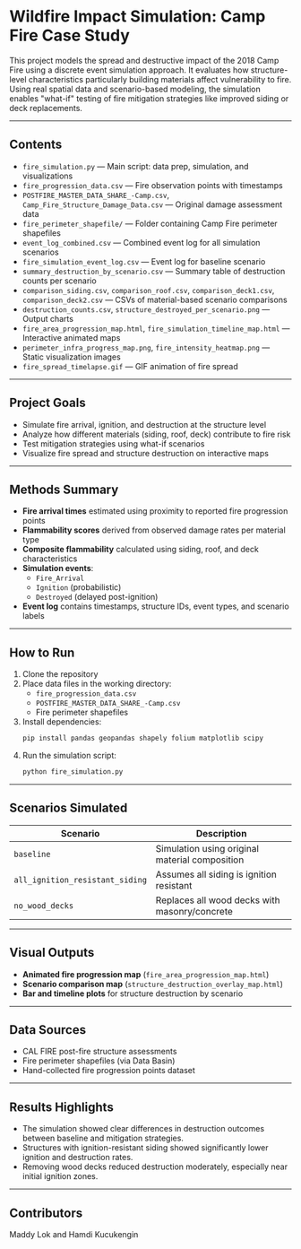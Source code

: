 # Wildfire Impact Simulation: Camp Fire Case Study

This project models the spread and destructive impact of the 2018 Camp Fire using a discrete event simulation approach. It evaluates how structure-level characteristics particularly building materials affect vulnerability to fire. Using real spatial data and scenario-based modeling, the simulation enables "what-if" testing of fire mitigation strategies like improved siding or deck replacements.

---

## Contents

- `fire_simulation.py` — Main script: data prep, simulation, and visualizations
- `fire_progression_data.csv` — Fire observation points with timestamps
- `POSTFIRE_MASTER_DATA_SHARE_-Camp.csv`, `Camp_Fire_Structure_Damage_Data.csv` — Original damage assessment data
- `fire_perimeter_shapefile/` — Folder containing Camp Fire perimeter shapefiles
- `event_log_combined.csv` — Combined event log for all simulation scenarios
- `fire_simulation_event_log.csv` — Event log for baseline scenario
- `summary_destruction_by_scenario.csv` — Summary table of destruction counts per scenario
- `comparison_siding.csv`, `comparison_roof.csv`, `comparison_deck1.csv`, `comparison_deck2.csv` — CSVs of material-based scenario comparisons
- `destruction_counts.csv`, `structure_destroyed_per_scenario.png` — Output charts
- `fire_area_progression_map.html`, `fire_simulation_timeline_map.html` — Interactive animated maps
- `perimeter_infra_progress_map.png`, `fire_intensity_heatmap.png` — Static visualization images
- `fire_spread_timelapse.gif` — GIF animation of fire spread

---

## Project Goals

- Simulate fire arrival, ignition, and destruction at the structure level
- Analyze how different materials (siding, roof, deck) contribute to fire risk
- Test mitigation strategies using what-if scenarios
- Visualize fire spread and structure destruction on interactive maps

---

## Methods Summary

- **Fire arrival times** estimated using proximity to reported fire progression points
- **Flammability scores** derived from observed damage rates per material type
- **Composite flammability** calculated using siding, roof, and deck characteristics
- **Simulation events**:
  - `Fire_Arrival`
  - `Ignition` (probabilistic)
  - `Destroyed` (delayed post-ignition)
- **Event log** contains timestamps, structure IDs, event types, and scenario labels

---

## How to Run

1. Clone the repository  
2. Place data files in the working directory:
   - `fire_progression_data.csv`
   - `POSTFIRE_MASTER_DATA_SHARE_-Camp.csv`
   - Fire perimeter shapefiles
3. Install dependencies:
   ```bash
   pip install pandas geopandas shapely folium matplotlib scipy
   ```
4. Run the simulation script:
   ```bash
   python fire_simulation.py
   ```

---

## Scenarios Simulated

| Scenario                        | Description                                        |
|--------------------------------|----------------------------------------------------|
| `baseline`                     | Simulation using original material composition     |
| `all_ignition_resistant_siding`| Assumes all siding is ignition resistant           |
| `no_wood_decks`                | Replaces all wood decks with masonry/concrete      |

---

## Visual Outputs

- **Animated fire progression map** (`fire_area_progression_map.html`)
- **Scenario comparison map** (`structure_destruction_overlay_map.html`)
- **Bar and timeline plots** for structure destruction by scenario

---

## Data Sources

- CAL FIRE post-fire structure assessments
- Fire perimeter shapefiles (via Data Basin)
- Hand-collected fire progression points dataset

---

## Results Highlights

- The simulation showed clear differences in destruction outcomes between baseline and mitigation strategies.
- Structures with ignition-resistant siding showed significantly lower ignition and destruction rates.
- Removing wood decks reduced destruction moderately, especially near initial ignition zones.

---

## Contributors

Maddy Lok and Hamdi Kucukengin